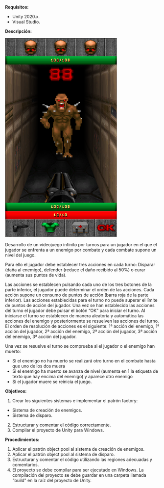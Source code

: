 **Requisitos:**
- Unity 2020.x.
- Visual Studio.

**Descripción:**

![](https://raw.githubusercontent.com/chloroplastgames/Unity-07Scripting-08Arquitecture-01FunctionalSystems-02DesignProgrammingPatterns-Exercise06/master/readme_resources/screenshot.png "Mock up")

Desarrollo de un videojuego infinito por turnos para un jugador en el que el jugador se enfrenta a un enemigo por combate y cada combate supone un nivel del juego.

Para ello el jugador debe establecer tres acciones en cada turno: Disparar (daña al enemigo), defender (reduce el daño recibido al 50%) o curar (aumenta sus puntos de vida).

Las acciones se establecen pulsando cada uno de los tres botones de la parte inferior, el jugador puede determinar el orden de las acciones. Cada acción supone un consumo de puntos de acción (barra roja de la parte inferior). Las acciones establecidas para el turno no puede superar el límite de puntos de acción del jugador.
Una vez se han establecido las acciones del turno el jugador debe pulsar el botón “OK” para iniciar el turno. Al iniciarse el turno se establecen de manera aleatoria y automática las acciones del enemigo y posteriormente se resuelven las acciones del turno. El orden de resolución de acciones es el siguiente: 1ª acción del enemigo, 1ª acción del jugador, 2ª acción del enemigo, 2ª acción del jugador, 3ª acción del enemigo, 3ª acción del jugador.

Una vez se resuelve el turno se comprueba si el jugador o el enemigo han muerto:
* Si el enemigo no ha muerto se realizará otro turno en el combate hasta que uno de los dos muera
* Si el enemigo ha muerto se avanza de nivel (aumenta en 1 la etiqueta de texto que hay encima del enemigo) y aparece otro enemigo
* Si el jugador muere se reinicia el juego.


**Objetivos:**
1. Crear los siguientes sistemas e implementar el patrón factory:
* Sistema de creación de enemigos.
* Sistema de disparo.
2. Estructurar y comentar el código correctamente.
3. Compilar el proyecto de Unity para Windows.


**Procedimientos:**
1. Aplicar el patrón object pool al sistema de creación de enemigos.
2. Aplicar el patrón object pool al sistema de disparo.
3. Estructurar y comentar el código utilizando las regiones adecuadas y comentarios.
4. El proyecto se debe compilar para ser ejecutado en Windows. La compilación del proyecto se debe guardar en una carpeta llamada "build" en la raíz del proyecto de Unity.